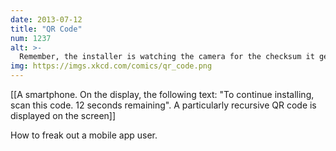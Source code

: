```yaml
---
date: 2013-07-12
title: "QR Code"
num: 1237
alt: >-
  Remember, the installer is watching the camera for the checksum it generated, so you have to scan it using your own phone.
img: https://imgs.xkcd.com/comics/qr_code.png
---
```

[[A smartphone.  On the display, the following text: "To continue installing, scan this code. 12 seconds remaining".  A particularly recursive QR code is displayed on the screen]]

How to freak out a mobile app user.

